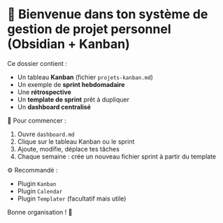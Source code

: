 # 📁 Bienvenue dans ton système de gestion de projet personnel (Obsidian + Kanban)

Ce dossier contient :
- Un tableau **Kanban** (fichier `projets-kanban.md`)
- Un exemple de **sprint hebdomadaire**
- Une **rétrospective**
- Un **template de sprint** prêt à dupliquer
- Un **dashboard centralisé**

🧩 Pour commencer :
1. Ouvre `dashboard.md`
2. Clique sur le tableau Kanban ou le sprint
3. Ajoute, modifie, déplace tes tâches
4. Chaque semaine : crée un nouveau fichier sprint à partir du template

⚙️ Recommandé :
- Plugin `Kanban`
- Plugin `Calendar`
- Plugin `Templater` (facultatif mais utile)

Bonne organisation ! 💪
